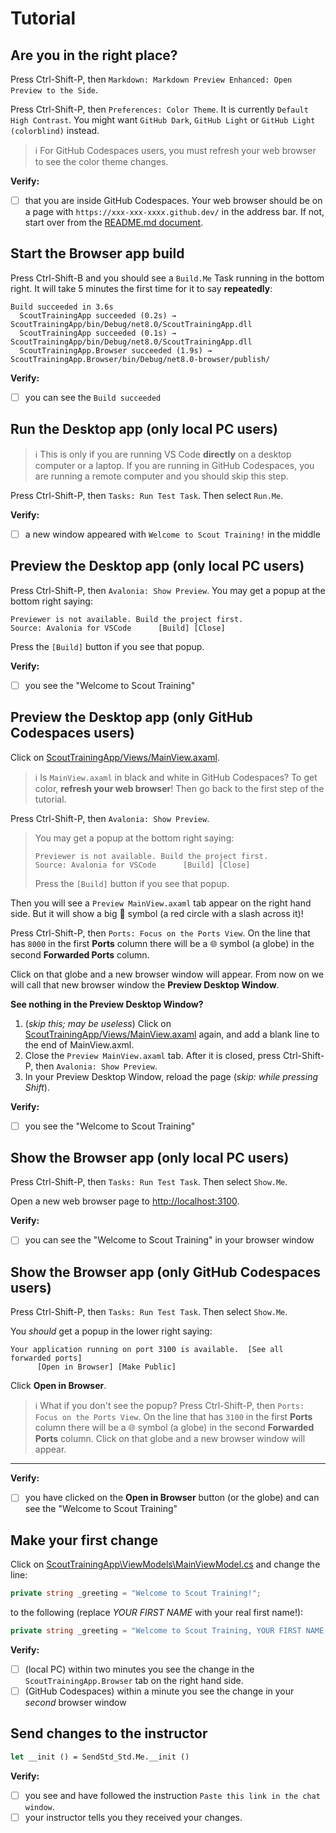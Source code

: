 # Tutorial

## Are you in the right place?

Press Ctrl-Shift-P, then `Markdown: Markdown Preview Enhanced: Open Preview to the Side`.

Press Ctrl-Shift-P, then `Preferences: Color Theme`. It is currently `Default High Contrast`. You might want `GitHub Dark`, `GitHub Light` or `GitHub Light (colorblind)` instead.

> ℹ️ For GitHub Codespaces users, you must refresh your web browser to see the color theme changes.

**Verify:**

- [ ] that you are inside GitHub Codespaces. Your web browser should be on a page with `https://xxx-xxx-xxxx.github.dev/` in the address bar. If not, start over from the [README.md document](../README.md).

## Start the Browser app build

Press Ctrl-Shift-B and you should see a `Build.Me` Task running in the bottom right. It will take 5 minutes the first time for it to say **repeatedly**:

```text
Build succeeded in 3.6s
  ScoutTrainingApp succeeded (0.2s) → ScoutTrainingApp/bin/Debug/net8.0/ScoutTrainingApp.dll
  ScoutTrainingApp succeeded (0.1s) → ScoutTrainingApp/bin/Debug/net8.0/ScoutTrainingApp.dll
  ScoutTrainingApp.Browser succeeded (1.9s) → ScoutTrainingApp.Browser/bin/Debug/net8.0-browser/publish/
```

**Verify:**

- [ ] you can see the `Build succeeded`

## Run the Desktop app (only local PC users)

> ℹ️ This is only if you are running VS Code **directly** on a desktop computer or a laptop. If you are running in GitHub Codespaces, you are running a remote computer and you should skip this step.

Press Ctrl-Shift-P, then `Tasks: Run Test Task`. Then select `Run.Me`.

**Verify:**

- [ ] a new window appeared with `Welcome to Scout Training!` in the middle

## Preview the Desktop app (only local PC users)

Press Ctrl-Shift-P, then `Avalonia: Show Preview`.
You may get a popup at the bottom right saying:

```text
Previewer is not available. Build the project first.
Source: Avalonia for VSCode      [Build] [Close]
```

Press the `[Build]` button if you see that popup.

**Verify:**

- [ ] you see the "Welcome to Scout Training"

## Preview the Desktop app (only GitHub Codespaces users)

Click on [ScoutTrainingApp/Views/MainView.axaml](../ScoutTrainingApp/Views/MainView.axaml).

> ℹ️ Is `MainView.axaml` in black and white in GitHub Codespaces? To get color, **refresh your web browser**! Then go back to the first step of the tutorial.

Press Ctrl-Shift-P, then `Avalonia: Show Preview`.

> You may get a popup at the bottom right saying:
>
> ```text
> Previewer is not available. Build the project first.
> Source: Avalonia for VSCode      [Build] [Close]
> ```
>
> Press the `[Build]` button if you see that popup.

Then you will see a `Preview MainView.axaml` tab
appear on the right hand side. But it will show a big 🚫 symbol (a red
circle with a slash across it)!

Press Ctrl-Shift-P, then `Ports: Focus on the Ports View`.
On the line that has `8000` in the first **Ports** column there will be a 🌐 symbol
(a globe) in the second **Forwarded Ports** column.

Click on that globe and a new browser window will appear. From now on we will call that new browser window the **Preview Desktop Window**.

**See nothing in the Preview Desktop Window?**

1. (*skip this; may be useless*) Click on [ScoutTrainingApp/Views/MainView.axaml](../ScoutTrainingApp/Views/MainView.axaml) again,
and add a blank line to the end of MainView.axml.
2. Close the `Preview MainView.axaml` tab. After it is closed, press Ctrl-Shift-P, then `Avalonia: Show Preview`.
3. In your Preview Desktop Window, reload the page (*skip: while pressing Shift*).

**Verify:**

- [ ] you see the "Welcome to Scout Training"

## Show the Browser app (only local PC users)

Press Ctrl-Shift-P, then `Tasks: Run Test Task`. Then select `Show.Me`.

Open a new web browser page to <http://localhost:3100>.

**Verify:**

- [ ] you can see the "Welcome to Scout Training" in your browser window

## Show the Browser app (only GitHub Codespaces users)

Press Ctrl-Shift-P, then `Tasks: Run Test Task`. Then select `Show.Me`.

You *should* get a popup in the lower right saying:

```text
Your application running on port 3100 is available.  [See all forwarded ports]
      [Open in Browser] [Make Public]
```

Click **Open in Browser**.

> ℹ️ What if you don't see the popup? Press Ctrl-Shift-P, then `Ports: Focus on the Ports View`. On the line that has `3100` in the first **Ports** column there will be a 🌐 symbol
(a globe) in the second **Forwarded Ports** column. Click on that globe and a new browser window will appear.

---

**Verify:**

- [ ] you have clicked on the **Open in Browser** button (or the globe) and can see the "Welcome to Scout Training"

## Make your first change

Click on [ScoutTrainingApp\ViewModels\MainViewModel.cs](../ScoutTrainingApp/ViewModels/MainViewModel.cs) and change the line:

```csharp
private string _greeting = "Welcome to Scout Training!";
```

to the following (replace *YOUR FIRST NAME* with your real first name!):

```csharp
private string _greeting = "Welcome to Scout Training, YOUR FIRST NAME!";
```

**Verify:**

- [ ] (local PC) within two minutes you see the change in the `ScoutTrainingApp.Browser` tab on the right hand side.
- [ ] (GitHub Codespaces) within a minute you see the change in your *second* browser window

## Send changes to the instructor

```ocaml {cmd="dk" args=["--project-dir", "..", "-s", "$input_file", "Run"]}
let __init () = SendStd_Std.Me.__init ()
```

**Verify:**

- [ ] you see and have followed the instruction `Paste this link in the chat window`.
- [ ] your instructor tells you they received your changes.

